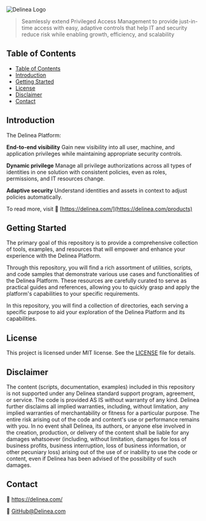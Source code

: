 ![Delinea Logo](https://delinea.com/hs-fs/hubfs/Delinea/logos/Wordmark/delinea-logo-wordmark-tm-rgb-green-email.png?width=114&height=26&name=delinea-logo-wordmark-tm-rgb-green-email.png)

> Seamlessly extend Privileged Access Management to provide just-in-time access with easy,
adaptive controls that help IT and security reduce risk while enabling growth, efficiency, and scalability

## Table of Contents

- [Table of Contents](#table-of-contents)
- [Introduction](#introduction)
- [Getting Started](#getting-started)
- [License](#license)
- [Disclaimer](#disclaimer)
- [Contact](#contact)

## Introduction

The Delinea Platform:

**End-to-end visibility**
Gain new visibility into all user, machine, and application privileges while maintaining appropriate security controls.

**Dynamic privilege**
Manage all privilege authorizations across all types of identities in one solution with consistent policies, even as roles, permissions, and IT resources change.

**Adaptive security**
Understand identities and assets in context to adjust policies automatically.

To read more, visit :link: [https://delinea.com/](https://delinea.com/products)

## Getting Started

The primary goal of this repository is to provide a comprehensive collection of tools, examples, and resources that will empower and enhance your experience with the Delinea Platform.

Through this repository, you will find a rich assortment of utilities, scripts, and code samples that demonstrate various use cases and functionalities of the Delinea Platform. These resources are carefully curated to serve as practical guides and references, allowing you to quickly grasp and apply the platform's capabilities to your specific requirements.

In this repository, you will find a collection of directories, each serving a specific purpose to aid your exploration of the Delinea Platform and its capabilities. 

## License

This project is licensed under MIT license. See the [LICENSE](LICENSE) file for details.

## Disclaimer
The content (scripts, documentation, examples) included in this repository is not supported under any Delinea standard support program, agreement, or service. The code is provided AS IS without warranty of any kind. Delinea further disclaims all implied warranties, including, without limitation, any implied warranties of merchantability or fitness for a particular purpose. The entire risk arising out of the code and content's use or performance remains with you. In no event shall Delinea, its authors, or anyone else involved in the creation, production, or delivery of the content shall be liable for any damages whatsoever (including, without limitation, damages for loss of business profits, business interruption, loss of business information, or other pecuniary loss) arising out of the use of or inability to use the code or content, even if Delinea has been advised of the possibility of such damages.


## Contact

 :link: https://delinea.com/
 
 :email: GitHub@Delinea.com







